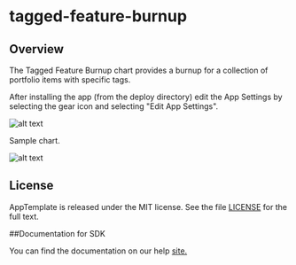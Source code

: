 tagged-feature-burnup
=========================

## Overview

The Tagged Feature Burnup chart provides a burnup for a collection of portfolio items with specific tags. 

After installing the app (from the deploy directory) edit the App Settings by selecting the gear icon and selecting "Edit App Settings".

![alt text](https://raw.github.com/wrackzone/psi-feature-burnup/master/tagged-feature-burnup/doc/settings.png)


Sample chart.

![alt text](https://raw.github.com/wrackzone/psi-feature-burnup/master/tagged-feature-burnup/doc/screenshot.png)


## License

AppTemplate is released under the MIT license.  See the file [LICENSE](./LICENSE) for the full text.

##Documentation for SDK

You can find the documentation on our help [site.](https://help.rallydev.com/apps/2.0rc2/doc/)
